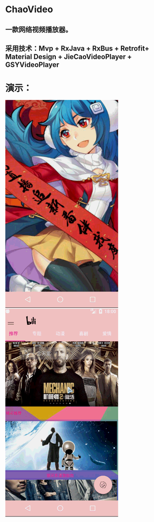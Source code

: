 # ChaoVideo
## 一款网络视频播放器。
## 采用技术：Mvp + RxJava + RxBus + Retrofit+ Material Design + JieCaoVideoPlayer + GSYVideoPlayer
# 演示：
![image](https://github.com/zhangzhichaolove/ChaoVideo/blob/master/gif/home_activity.gif) 
![image](https://github.com/zhangzhichaolove/ChaoVideo/blob/master/gif/left.gif) 
